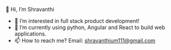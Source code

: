 👋 Hi, I’m Shravanthi
- 👀 I’m interested in full stack product development!
- 🌱 I’m currently using python, Angular and React to build web applications.
- 📫 How to reach me? Email: shravanthium111@gmail.com

